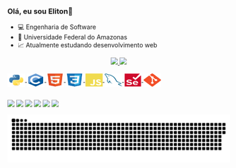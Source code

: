 ### Olá, eu sou Eliton👋


- 💻 Engenharia de Software
- 🔋  Universidade Federal do Amazonas
- 📈 Atualmente estudando desenvolvimento web


<div align="center">
  <a href="https://github.com/Eliton-Souza">
  <img height="180em" src="https://github-readme-stats.vercel.app/api?username=Eliton-Souza&show_icons=true&theme=dracula&include_all_commits=true&count_private=true"/>
  <img height="180em" src="https://github-readme-stats.vercel.app/api/top-langs/?username=Eliton-Souza&layout=compact&langs_count=7&theme=dracula"/>
</div>

<div style="display: inline_block"><br>
  
  <img align="center" alt="Eliton-Python" height="30" width="40" src="https://raw.githubusercontent.com/devicons/devicon/master/icons/python/python-original.svg">
  <img align="center" alt="Eliton-C" height="30" width="40" src="https://github.com/devicons/devicon/blob/master/icons/c/c-original.svg" />
  <img align="center" alt="Eliton-HTML" height="30" width="40" src="https://raw.githubusercontent.com/devicons/devicon/master/icons/html5/html5-original.svg">
  <img align="center" alt="Eliton-CSS" height="30" width="40" src="https://raw.githubusercontent.com/devicons/devicon/master/icons/css3/css3-original.svg">
  <img align="center" alt="Eliton-Js" height="30" width="40" src="https://raw.githubusercontent.com/devicons/devicon/master/icons/javascript/javascript-plain.svg">
  <img align="center" alt="Eliton-MySql" height="30" width="40" src="https://github.com/devicons/devicon/blob/master/icons/mysql/mysql-original.svg" />
  <img align="center" alt="Eliton-Selenium" height="30" width="40" src="https://github.com/devicons/devicon/blob/master/icons/selenium/selenium-original.svg" />
  <img align="center" alt="Eliton-Git" height="30" width="40" src="https://github.com/devicons/devicon/blob/master/icons/git/git-original.svg" />


  <!--
  <img align="center" alt="Eliton-Ts" height="30" width="40" src="https://raw.githubusercontent.com/devicons/devicon/master/icons/typescript/typescript-plain.svg">
  -->
  
</div>

 ##
 
<div> 

<a href="https://www.linkedin.com/in/eliton-de-souza-silva/" target="_blank"><img src="https://img.shields.io/badge/LinkedIn-0077B5?style=for-the-badge&logo=linkedin&logoColor=white" target="_blank"></a>
<a href="https://wa.me/5592991934142" target="_blank"><img src="https://img.shields.io/badge/WhatsApp-25D366?style=for-the-badge&logo=whatsapp&logoColor=white" target="_blank"></a>
<a href="https://t.me/Eliton_Souza" target="_blank"><img src="https://img.shields.io/badge/Telegram-2CA5E0?style=for-the-badge&logo=telegram&logoColor=white" target="_blank"></a>
 <a href="https://www.facebook.com/eliton.souza82/" target="_blank"><img src="https://img.shields.io/badge/Facebook-1877F2?style=for-the-badge&logo=facebook&logoColor=white" target="_blank"></a>
 <a href="https://www.instagram.com/eliton.exe/" target="_blank"><img src="https://img.shields.io/badge/-Instagram-%23E4405F?style=for-the-badge&logo=instagram&logoColor=white" target="_blank"></a>
 <a href = "mailto:eliton@icomp.ufam.edu.br"><img src="https://img.shields.io/badge/Gmail-D14836?style=for-the-badge&logo=gmail&logoColor=white" target="_blank"></a>
 
  
 ![Snake animation](https://github.com/Eliton-Souza/Eliton-Souza/blob/output/github-contribution-grid-snake.svg)
 
 
</div>
